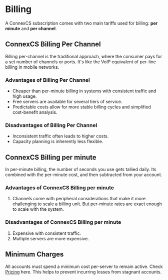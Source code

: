 # Billing

A ConnexCS subscription comes with two main tariffs used for billing: **per minute** and **per channel**.

## ConnexCS Billing Per Channel

Billing per-channel is the traditional approach, where the consumer pays for a set number of channels or ports. It's like the VoIP equivalent of per-line billing in mobile networks.

### Advantages of Billing Per Channel

+ Cheaper than per-minute billing in systems with consistent traffic and high usage.
+ Free servers are available for several tiers of service.
+ Predictable costs allow for more stable billing cycles and simplified cost-benefit analysis.

### Disadvantages of Billing Per Channel

+ Inconsistent traffic often leads to higher costs.
+ Capacity planning is inherently less flexible.

## ConnexCS Billing per minute

In per-minute billing, the number of seconds you use gets tallied daily. Its combined with the per-minute cost, and then subtracted from your account.

### Advantages of ConnexCS Billing per minute

1. Channels come with peripheral considerations that make it more challenging to scale a billing unit. But per-minute rates are exact enough to scale with the system.

### Disadvantages of ConnexCS Billing per minute

1. Expensive with consistent traffic.
2. Multiple servers are more expensive.

## Minimum Charges

All accounts must spend a minimum cost per-server to remain active. Check [Pricing](https://connexcs.com/pricing) here. This helps to prevent incurring losses from stagnant accounts.
